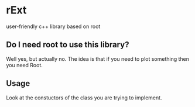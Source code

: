 # rExt
user-friendly c++ library based on root

## Do I need root to use this library?
Well yes, but actually no. The idea is that if you need to plot something then you need Root.

## Usage
Look at the constuctors of the class you are trying to implement.



